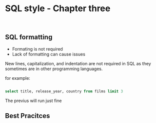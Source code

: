 <h1>SQL style - Chapter three</h1>



<br>

<h2> SQL formatting</h2>

- Formating is not required
- Lack of formatting can cause issues

New lines, capitalization, and indentation are not required in SQL as they sometimes are in other programming languages. 

for example:

````SQL

select title, release_year, country from films limit 3

````
The previus will run just fine


<h2> Best Pracitces</h2>

